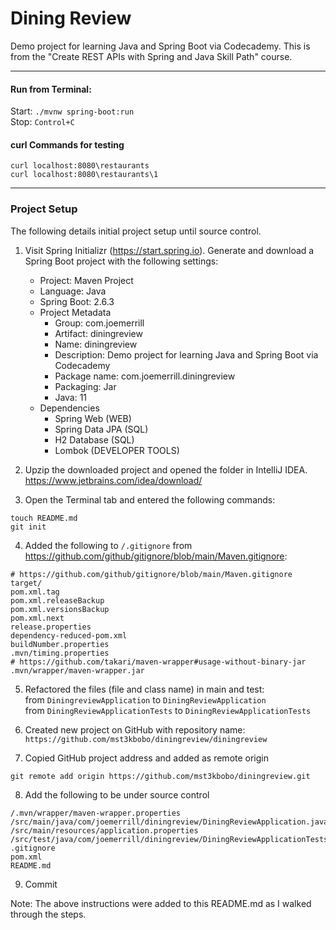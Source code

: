 # Dining Review

Demo project for learning Java and Spring Boot via Codecademy. 
This is from the "Create REST APIs with Spring and Java Skill Path" course.

---

#### Run from Terminal:  
Start: `./mvnw spring-boot:run`  
Stop: `Control+C`

#### curl Commands for testing
```
curl localhost:8080\restaurants
curl localhost:8080\restaurants\1
```

---

### Project Setup

The following details initial project setup until source control.

1. Visit Spring Initializr (https://start.spring.io). 
   Generate and download a Spring Boot project with the following settings:
   * Project: Maven Project
   * Language: Java
   * Spring Boot: 2.6.3
   * Project Metadata
     * Group: com.joemerrill 
     * Artifact: diningreview 
     * Name: diningreview 
     * Description: Demo project for learning Java and Spring Boot via Codecademy 
     * Package name: com.joemerrill.diningreview 
     * Packaging: Jar 
     * Java: 11
   * Dependencies
     * Spring Web (WEB)
     * Spring Data JPA (SQL)
     * H2 Database (SQL)
     * Lombok (DEVELOPER TOOLS)

2. Upzip the downloaded project and opened the folder in IntelliJ IDEA. 
   https://www.jetbrains.com/idea/download/

3. Open the Terminal tab and entered the following commands:
```
touch README.md
git init
```

4. Added the following to `/.gitignore` from https://github.com/github/gitignore/blob/main/Maven.gitignore:
```
# https://github.com/github/gitignore/blob/main/Maven.gitignore
target/
pom.xml.tag
pom.xml.releaseBackup
pom.xml.versionsBackup
pom.xml.next
release.properties
dependency-reduced-pom.xml
buildNumber.properties
.mvn/timing.properties
# https://github.com/takari/maven-wrapper#usage-without-binary-jar
.mvn/wrapper/maven-wrapper.jar
```

5. Refactored the files (file and class name) in main and test:  
   from `DiningreviewApplication` to `DiningReviewApplication`  
   from `DiningReviewApplicationTests` to `DiningReviewApplicationTests`

6. Created new project on GitHub with repository name:  
   `https://github.com/mst3kbobo/diningreview/diningreview`
7. Copied GitHub project address and added as remote origin
```
git remote add origin https://github.com/mst3kbobo/diningreview.git
```
8. Add the following to be under source control
```
/.mvn/wrapper/maven-wrapper.properties
/src/main/java/com/joemerrill/diningreview/DiningReviewApplication.java
/src/main/resources/application.properties
/src/test/java/com/joemerrill/diningreview/DiningReviewApplicationTests.java
.gitignore
pom.xml
README.md
```
9. Commit

Note: The above instructions were added to this README.md as I walked through the steps.





